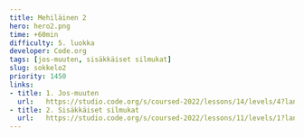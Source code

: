 ```yaml
---
title: Mehiläinen 2
hero: hero2.png
time: +60min
difficulty: 5. luokka
developer: Code.org
tags: [jos-muuten, sisäkkäiset silmukat]
slug: sokkelo2
priority: 1450
links:
- title: 1. Jos-muuten
  url:   https://studio.code.org/s/coursed-2022/lessons/14/levels/4?lang=fi-FI
- title: 2. Sisäkkäiset silmukat
  url:   https://studio.code.org/s/coursed-2022/lessons/11/levels/1?lang=fi-FI
---
```


